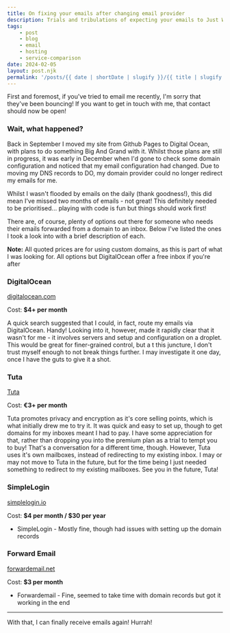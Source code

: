 ```yaml
---
title: On fixing your emails after changing email provider
description: Trials and tribulations of expecting your emails to Just Work
tags:
    - post
    - blog
    - email
    - hosting
    - service-comparison
date: 2024-02-05
layout: post.njk
permalink: '/posts/{{ date | shortDate | slugify }}/{{ title | slugify }}'
---
```

First and foremost, if you've tried to email me recently, I'm sorry that they've been bouncing! If you want to get in touch with me, that contact should now be open!

### Wait, what happened?

Back in September I moved my site from Github Pages to Digital Ocean, with plans to do something Big And Grand with it. Whilst those plans are still in progress, it was early in December when I'd gone to check some domain configuration and noticed that my email configuration had changed. Due to moving my DNS records to DO, my domain provider could no longer redirect my emails for me.

Whilst I wasn't flooded by emails on the daily (thank goodness!), this did mean I've missed two months of emails - not great! This definitely needed to be prioritised... playing with code is fun but things should work first!

There are, of course, plenty of options out there for someone who needs their emails forwarded from a domain to an inbox. Below I've listed the ones I took a look into with a brief description of each.

**Note:** All quoted prices are for using custom domains, as this is part of what I was looking for. All options but DigitalOcean offer a free inbox if you're after

### DigitalOcean

<a href="https://www.digitalocean.com/pricing/droplets" rel="noopener noreferer">digitalocean.com</a>

Cost: **$4+ per month**

A quick search suggested that I could, in fact, route my emails via DigitalOcean. Handy! Looking into it, however, made it rapidly clear that it wasn't for me - it involves servers and setup and configuration on a droplet. This would be great for finer-grained control, but a t this juncture, I don't trust myself enough to not break things further. I may investigate it one day, once I have the guts to give it a shot.

### Tuta

<a href="https://tuta.com/pricing" rel="noopener noreferer">Tuta</a>

Cost: **€3+ per month**

Tuta promotes privacy and encryption as it's core selling points, which is what initially drew me to try it. It was quick and easy to set up, though to get domains for my inboxes meant I had to pay. I have some appreciation for that, rather than dropping you into the premium plan as a trial to tempt you to buy! That's a conversation for a different time, though. However, Tuta uses it's own mailboxes, instead of redirecting to my existing inbox. I may or may not move to Tuta in the future, but for the time being I just needed something to redirect to my existing mailboxes. See you in the future, Tuta!

### SimpleLogin

<a href="https://simplelogin.io/pricing/" rel="noopener noreferer">simplelogin.io</a>

Cost: **$4 per month / $30 per year**

* SimpleLogin - Mostly fine, though had issues with setting up the domain records

### Forward Email

<a href="https://forwardemail.net/en/private-business-email?pricing=true" rel="noopener noreferer">forwardemail.net</a>

Cost: **$3 per month**

* Forwardemail - Fine, seemed to take time with domain records but got it working in the end

---

With that, I can finally receive emails again! Hurrah!
